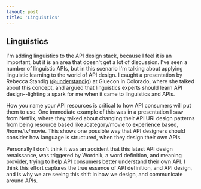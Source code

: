 ```yaml
---
layout: post
title: 'Linguistics'
---
```

<h2>Linguistics</h2>
<p>I'm adding linguistics to the API design stack, because I feel it is an important, but it is an area that doesn't get a lot of discussion. I've seen a number of linguistic APIs, but in this scenario I'm talking about applying linguistic learning to the world of API design. I caught a presentation by Rebecca Standig (<a href="https://twitter.com/understandig">@understandig</a>) at Gluecon in Colorado, where she talked about this concept, and argued that linguistics experts should learn API design--lighting a spark for me when it came to linguistics and APIs.</p>
<p>How you name your API resources is critical to how API consumers will put them to use. One immediate example of this was in a presentation I saw from Netflix, where they talked about changing their API URI design patterns from being resource based like /category/movie to experience based, /home/tv/movie. This shows one possible way that API designers should consider how language is structured, when they design their own APIs.</p>
<p>Personally I don't think it was an accident that this latest API design renaissance, was triggered by Wordnik, a word definition, and meaning provider, trying to help API consumers better understand their own API. I think this effort captures the true essence of API definition, and API design, and is why we are seeing this shift in how we design, and communicate around APIs.</p>